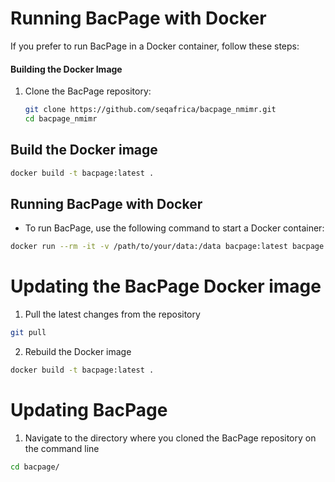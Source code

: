 # Running BacPage with Docker

If you prefer to run BacPage in a Docker container, follow these steps:

#### Building the Docker Image

1. Clone the BacPage repository:
   ```bash
   git clone https://github.com/seqafrica/bacpage_nmimr.git
   cd bacpage_nmimr
   ```

## Build the Docker image
```bash
docker build -t bacpage:latest .
```
## Running BacPage with Docker
- To run BacPage, use the following command to start a Docker container:
```bash
docker run --rm -it -v /path/to/your/data:/data bacpage:latest bacpage -h
```

# Updating the BacPage Docker image 
1. Pull the latest changes from the repository
```bash
git pull
```
2. Rebuild the Docker image
```bash 
docker build -t bacpage:latest .
```

# Updating BacPage
1. Navigate to the directory where you cloned the BacPage repository on the command line
```bash
cd bacpage/
```
